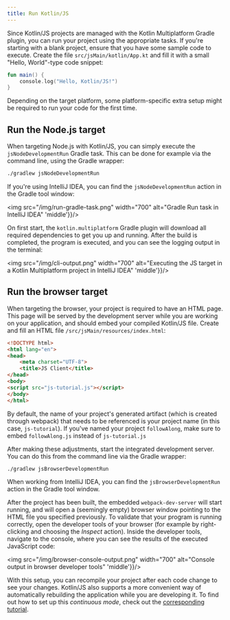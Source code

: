 ```yaml
---
title: Run Kotlin/JS
---
```



Since Kotlin/JS projects are managed with the Kotlin Multiplatform Gradle plugin, you can run your project using the
appropriate tasks. If you're starting with a blank project, ensure that you have some sample code to execute.
Create the file `src/jsMain/kotlin/App.kt` and fill it with a small "Hello, World"-type code snippet:

```kotlin
fun main() {
    console.log("Hello, Kotlin/JS!")
}
```

Depending on the target platform, some platform-specific extra setup might be required to run your code for the first time.

## Run the Node.js target

When targeting Node.js with Kotlin/JS, you can simply execute the `jsNodeDevelopmentRun` Gradle task. This can be done for example via the
command line, using the Gradle wrapper:

```bash
./gradlew jsNodeDevelopmentRun
```

If you're using IntelliJ IDEA, you can find the `jsNodeDevelopmentRun` action in the Gradle tool window:

<img src="/img/run-gradle-task.png" width="700" alt="Gradle Run task in IntelliJ IDEA"  'middle'}}/>

On first start, the `kotlin.multiplatform` Gradle plugin will download all required dependencies to get you up and running.
After the build is completed, the program is executed, and you can see the logging output in the terminal:

<img src="/img/cli-output.png" width="700" alt="Executing the JS target in a Kotlin Multiplatform project in IntelliJ IDEA"  'middle'}}/>

## Run the browser target

When targeting the browser, your project is required to have an HTML page. This page will be served by the development
server while you are working on your application, and should embed your compiled Kotlin/JS file.
Create and fill an HTML file `/src/jsMain/resources/index.html`:

```html
<!DOCTYPE html>
<html lang="en">
<head>
    <meta charset="UTF-8">
    <title>JS Client</title>
</head>
<body>
<script src="js-tutorial.js"></script>
</body>
</html>
```

By default, the name of your project's generated artifact (which is created through webpack) that needs to be referenced
is your project name (in this case, `js-tutorial`). If you've named your project `followAlong`, make sure to embed
`followAlong.js` instead of `js-tutorial.js`

After making these adjustments, start the integrated development server. You can do this from the command line via the
Gradle wrapper:

```bash
./gradlew jsBrowserDevelopmentRun
```

When working from IntelliJ IDEA, you can find the `jsBrowserDevelopmentRun` action in the Gradle tool window.

After the project has been built, the embedded `webpack-dev-server` will start running, and will open a (seemingly empty)
browser window pointing to the HTML file you specified previously. To validate that your program is running correctly,
open the developer tools of your browser (for example by right-clicking and choosing the _Inspect_ action).
Inside the developer tools, navigate to the console, where you can see the results of the executed JavaScript code:

<img src="/img/browser-console-output.png" width="700" alt="Console output in browser developer tools"  'middle'}}/>

With this setup, you can recompile your project after each code change to see your changes. Kotlin/JS also supports
a more convenient way of automatically rebuilding the application while you are developing it.
To find out how to set up this _continuous mode_, check out the [corresponding tutorial](dev-server-continuous-compilation.md).
